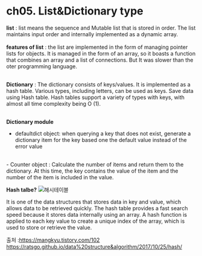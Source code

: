 # ch05. List&Dictionary type

**list** : list means the sequence and Mutable list that is stored in order. The list maintains input order and internally implemented as a dynamic array.
<br><br>
**features of list** : the list are implemented in the form of managing pointer lists for objects. It is managed in the form of an array, so it boasts a function that combines an array and a list of connections. But It was slower than the oter programming language.
<br><br>

**Dictionary** : The dictionary consists of keys/values. It is implemented as a hash table. Various types, including letters, can be used as keys. Save data using Hash table. Hash tables support a variety of types with keys, with almost all time complexity being O (1).
<br><br>

**Dictionary module**
<br>
- defaultdict object: when querying a key that does not exist, generate a dictionary item for the key based one the default value instead of the error value
<br>
- Counter object : Calculate the number of items and return them to the dictionary. At this time, the key contains the value of the item and the number of the item is included in the value. 

**Hash talbe?**
![해시테이블](https://user-images.githubusercontent.com/63804074/106355085-39445f80-6339-11eb-8ed4-cb6f82aa7a27.png)

It is one of the data structures that stores data in key and value, which allows data to be retrieved quickly. The hash table provides a fast search speed because it stores data internally using an array.  A hash function is applied to each key value to create a unique index of the array, which is used to store or retrieve the value.

출처 :https://mangkyu.tistory.com/102
https://ratsgo.github.io/data%20structure&algorithm/2017/10/25/hash/
